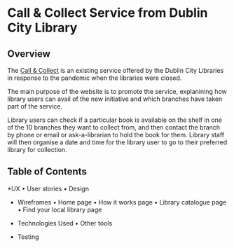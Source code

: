 Call & Collect Service from Dublin City Library
======


Overview
------

The [Call & Collect](https://stefcruz.github.io/ci_milestone1/) is an existing service offered by the Dublin City Libraries in response to the pandemic when the libraries were closed. 

The main purpose of the website is to promote the service, explanining how library users can avail of the new initiative and which branches have taken part of the service. 

Library users can check if a particular book is available on the shelf in one of the 10 branches they want to collect from, and then contact the branch by phone or email or ask-a-librarian to hold the book for them. Library staff will then organise a date and time for the library user to go to their preferred library for collection.

Table of Contents
------
*UX
  • User stories
  • Design

* Wireframes
  • Home page
  • How it works page
  • Library catalogue page
  • Find your local library page

* Technologies Used
  • Other tools

* Testing
